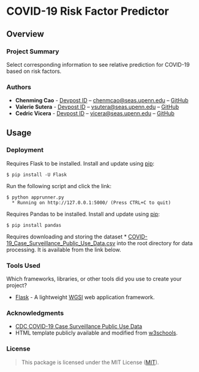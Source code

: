 # COVID-19 Risk Factor Predictor

## Overview

### Project Summary
Select corresponding information to see relative prediction for COVID-19 based on risk factors.

### Authors

* **Chenming Cao** - [Devpost ID](https://devpost.com/chenmcao) – chenmcao@seas.upenn.edu – [GitHub](https://github.com/chenming-cao/)
* **Valerie Sutera** - [Devpost ID](https://devpost.com/vsutera) – vsutera@seas.upenn.edu – [GitHub](https://github.com/valeriesutera/)
* **Cedric Vicera** - [Devpost ID](https://devpost.com/cedricvicera) – vicera@seas.upenn.edu – [GitHub](https://github.com/cedricvicera/)

## Usage

### Deployment
Requires Flask to be installed.
Install and update using [pip](https://pip.pypa.io/en/stable/quickstart/):

````
$ pip install -U Flask
````

Run the following script and click the link:

````
$ python apprunner.py
  * Running on http://127.0.0.1:5000/ (Press CTRL+C to quit)
````

Requires Pandas to be installed.
Install and update using [pip](https://pip.pypa.io/en/stable/quickstart/):

````
$ pip install pandas
````

Requires downloading and storing the dataset * [COVID-19_Case_Surveillance_Public_Use_Data.csv](https://data.cdc.gov/api/views/vbim-akqf/rows.csv?accessType=DOWNLOAD&bom=true&format=true) into the root directory for data processing. It is available from the link below.

### Tools Used

Which frameworks, libraries, or other tools did you use to create your project?

* [Flask](https://flask.palletsprojects.com/) - A lightweight [WGSI](https://wsgi.readthedocs.io/) web application framework.

### Acknowledgments

* [CDC COVID-19 Case Surveillance Public Use Data](https://data.cdc.gov/Case-Surveillance/COVID-19-Case-Surveillance-Public-Use-Data/vbim-akqf)
* HTML template publicly available and modified from [w3schools](https://www.w3schools.com/https://www.w3schools.com/).

### License

>This package is licensed under the MIT License (<a href="https://choosealicense.com/licenses/mit/" target="_blank">MIT</a>).

